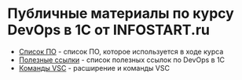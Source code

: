 # Публичные материалы по курсу DevOps в 1С от INFOSTART.ru

* [Список ПО](./doc/software.md) - список ПО, которое используется в ходе курса
* [Полезные ссылки](./doc/links.md) - список полезных ссылок по DevOps в 1С
* [Команды VSC](./doc/VSC.md) - расширение и команды VSC

